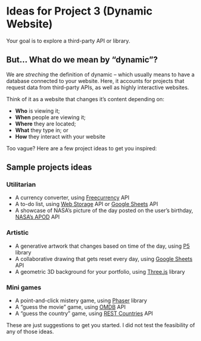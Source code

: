 # Ideas for Project 3 (Dynamic Website)

Your goal is to explore a third-party API or library.

## But… What do we mean by “dynamic”?

We are *streching* the definition of dynamic  – which usually means to have a database connected to your website. Here, it accounts for projects that request data from third-party APIs, as well as highly interactive websites.

Think of it as a website that changes it’s content depending on:

- **Who** is viewing it;
- **When** people are viewing it;
- **Where** they are located;
- **What** they type in; or
- **How** they interact with your website

Too vague? Here are a few project ideas to get you inspired:

## Sample projects ideas

### Utilitarian

- A currency converter, using [Freecurrency](https://freecurrencyapi.com/) API
- A to-do list, using [Web Storage](https://www.w3schools.com/jsref/prop_win_localstorage.asp) API or [Google Sheets](https://developers.google.com/sheets/api/) API
- A showcase of NASA’s picture of the day posted on the user’s birthday, [NASA’s APOD](https://api.nasa.gov/) API

### Artistic

- A generative artwork that changes based on time of the day, using [P5](https://p5js.org/) library
- A collaborative drawing that gets reset every day, using [Google Sheets](https://developers.google.com/sheets/api/) API
- A geometric 3D background for your portfolio, using [Three.js](https://threejs.org/) library

### Mini games

- A point-and-click mistery game, using [Phaser](https://phaser.io/) library
- A “guess the movie” game, using [OMDB](https://www.omdbapi.com/) API
- A “guess the country” game, using [REST Countries](https://restcountries.com/) API

These are just suggestions to get you started. I did not test the feasibility of any of those ideas.